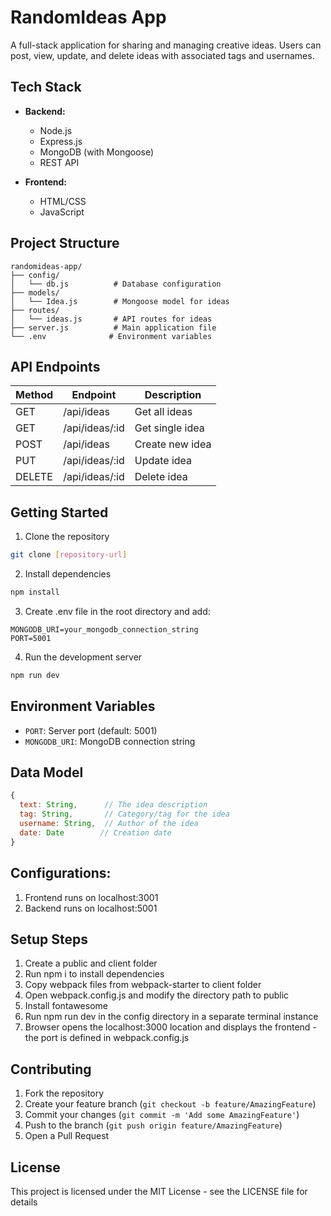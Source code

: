 # RandomIdeas App

A full-stack application for sharing and managing creative ideas. Users can post, view, update, and delete ideas with associated tags and usernames.

## Tech Stack

- **Backend:**

  - Node.js
  - Express.js
  - MongoDB (with Mongoose)
  - REST API

- **Frontend:**
  - HTML/CSS
  - JavaScript

## Project Structure

```
randomideas-app/
├── config/
│   └── db.js          # Database configuration
├── models/
│   └── Idea.js        # Mongoose model for ideas
├── routes/
│   └── ideas.js       # API routes for ideas
├── server.js          # Main application file
└── .env              # Environment variables
```

## API Endpoints

| Method | Endpoint       | Description     |
| ------ | -------------- | --------------- |
| GET    | /api/ideas     | Get all ideas   |
| GET    | /api/ideas/:id | Get single idea |
| POST   | /api/ideas     | Create new idea |
| PUT    | /api/ideas/:id | Update idea     |
| DELETE | /api/ideas/:id | Delete idea     |

## Getting Started

1. Clone the repository

```bash
git clone [repository-url]
```

2. Install dependencies

```bash
npm install
```

3. Create .env file in the root directory and add:

```
MONGODB_URI=your_mongodb_connection_string
PORT=5001
```

4. Run the development server

```bash
npm run dev
```

## Environment Variables

- `PORT`: Server port (default: 5001)
- `MONGODB_URI`: MongoDB connection string

## Data Model

```javascript
{
  text: String,      // The idea description
  tag: String,       // Category/tag for the idea
  username: String,  // Author of the idea
  date: Date        // Creation date
}
```

## Configurations:

1. Frontend runs on localhost:3001
2. Backend runs on localhost:5001

## Setup Steps

1. Create a public and client folder
2. Run npm i to install dependencies
3. Copy webpack files from webpack-starter to client folder
4. Open webpack.config.js and modify the directory path to public
5. Install fontawesome
6. Run npm run dev in the config directory in a separate terminal instance
7. Browser opens the localhost:3000 location and displays the frontend - the port is defined in webpack.config.js

## Contributing

1. Fork the repository
2. Create your feature branch (`git checkout -b feature/AmazingFeature`)
3. Commit your changes (`git commit -m 'Add some AmazingFeature'`)
4. Push to the branch (`git push origin feature/AmazingFeature`)
5. Open a Pull Request

## License

This project is licensed under the MIT License - see the LICENSE file for details
